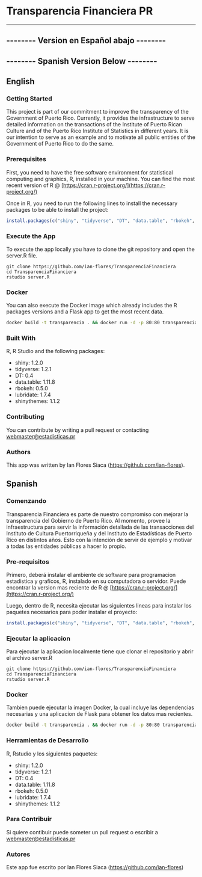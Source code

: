 # Transparencia Financiera PR

------------------------------------------
-------- Version en Español abajo --------
------------------------------------------
--------  Spanish Version Below   --------
------------------------------------------

## English

### Getting Started

This project is part of our commitment to improve the transparency of the Government of Puerto Rico. Currently, it provides the infrastructure to serve detailed information on the transactions of the Institute of Puerto Rican Culture and of the Puerto Rico Institute of Statistics in different years. It is our intention to serve as an example and to motivate all public entities of the Government of Puerto Rico to do the same.

### Prerequisites

First, you need to have the free software environment for statistical computing and graphics, R, installed in your machine. You can find the most recent version of R @ [https://cran.r-project.org/](https://cran.r-project.org/)

Once in R, you need to run the following lines to install the necessary packages to be able to install the project:

```R
install.packages(c("shiny", "tidyverse", "DT", "data.table", "rbokeh", "lubridate", "shinythemes"))
```

### Execute the App

To execute the app locally you have to clone the git repository and open the server.R file.

```git
git clone https://github.com/ian-flores/TransparenciaFinanciera
cd TransparenciaFinanciera
rstudio server.R
```

### Docker

You can also execute the Docker image which already includes the R packages versions and a Flask app to get the most recent data.

```bash
docker build -t transparencia . && docker run -d -p 80:80 transparencia
```

### Built With

R, R Studio and the following packages: 

* shiny: 1.2.0
* tidyverse: 1.2.1
* DT: 0.4
* data.table: 1.11.8 
* rbokeh: 0.5.0
* lubridate: 1.7.4
* shinythemes: 1.1.2

### Contributing

You can contribute by writing a pull request or contacting webmaster@estadisticas.pr

### Authors

This app was written by Ian Flores Siaca (https://github.com/ian-flores). 

## Spanish

### Comenzando

Transparencia Financiera es parte de nuestro compromiso con mejorar la transparencia del Gobierno de Puerto Rico. Al momento, provee la infraestructura para servir la información detallada de las transacciones del Instituto de Cultura Puertorriqueña y del Instituto de Estadísticas de Puerto Rico en distintos años. Esto con la intención de servir de ejemplo y motivar a todas las entidades públicas a hacer lo propio.

### Pre-requisitos

Primero, deberá instalar el ambiente de software para programacion estadistica y graficos, R, instalado en su computadora o servidor. Puede encontrar la version mas reciente de R @ [https://cran.r-project.org/](https://cran.r-project.org/)

Luego, dentro de R, necesita ejecutar las siguientes lineas para instalar los paquetes necesarios para poder instalar el proyecto: 

```R
install.packages(c("shiny", "tidyverse", "DT", "data.table", "rbokeh", "lubridate", "shinythemes"))
```

### Ejecutar la aplicacion 

Para ejecutar la aplicacion localmente tiene que clonar el repositorio y abrir el archivo server.R

```git
git clone https://github.com/ian-flores/TransparenciaFinanciera
cd TransparenciaFinanciera
rstudio server.R
```
### Docker

Tambien puede ejecutar la imagen Docker, la cual incluye las dependencias necesarias y una aplicacion de Flask para obtener los
datos mas recientes. 

```bash
docker build -t transparencia . && docker run -d -p 80:80 transparencia
```
### Herramientas de Desarrollo

R, Rstudio y los siguientes paquetes:

- shiny: 1.2.0
- tidyverse: 1.2.1
- DT: 0.4
- data.table: 1.11.8
- rbokeh: 0.5.0
- lubridate: 1.7.4
- shinythemes: 1.1.2

### Para Contribuir

Si quiere contibuir puede someter un pull request o escribir a webmaster@estadisticas.pr

### Autores

Este app fue escrito por Ian Flores Siaca (https://github.com/ian-flores)